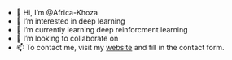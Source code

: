 - 👋 Hi, I’m @Africa-Khoza
- 👀 I’m interested in deep learning
- 🌱 I’m currently learning deep reinforcment learning
- 💞️ I’m looking to collaborate on 
- 📫 To contact me, visit my [website](africakhoza.co.za) and fill in the contact form. 

<!---
Africa-Khoza/Africa-Khoza is a ✨ special ✨ repository because its `README.md` (this file) appears on your GitHub profile.
You can click the Preview link to take a look at your changes.
--->
